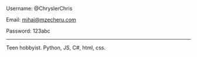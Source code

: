 Username: @ChryslerChris

Email: mihai@mzecheru.com

Password: 123abc

----------------------------------------------

Teen hobbyist. Python, JS, C#, html, css.
